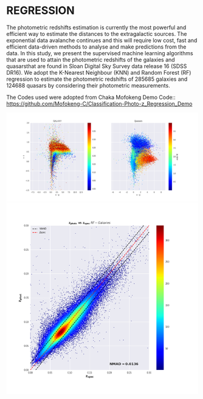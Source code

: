 # REGRESSION
The photometric redshifts estimation is currently the most powerful and efficient way to estimate the distances to the extragalactic sources. The exponential data avalanche continues and this will require low cost, fast and efficient data-driven methods to analyse and make predictions from the data. In this study, we present the supervised machine learning algorithms that are used to attain the photometric redshifts of the galaxies and quasarsthat are found in Sloan Digital Sky Survey data release 16 (SDSS DR16). We adopt the K-Nearest Neighbour (KNN) and Random Forest (RF) regression to estimate the photometric redshifts of 285685 galaxies and 124688 quasars by considering their photometric measurements.

The Codes used were adopted from Chaka Mofokeng Demo Code:: https://github.com/Mofokeng-C/Classification-Photo-z_Regression_Demo

![picture](https://github.com/pfunzowalter/REGRESSION/blob/main/sample_data.png)
![picture](https://github.com/pfunzowalter/REGRESSION/blob/main/knn.png)

